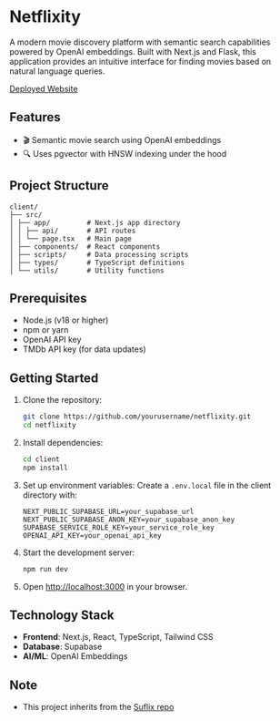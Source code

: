 # Netflixity

A modern movie discovery platform with semantic search capabilities powered by OpenAI embeddings. Built with Next.js and Flask, this application provides an intuitive interface for finding movies based on natural language queries.

[Deployed Website](https://neflixity.vercel.app/)

## Features

- 🎬 Semantic movie search using OpenAI embeddings
- 🔍 Uses pgvector with HNSW indexing under the hood

## Project Structure

```
client/
├── src/
│ ├── app/         # Next.js app directory
│ │ ├── api/       # API routes
│ │ └── page.tsx   # Main page
│ ├── components/  # React components
│ ├── scripts/     # Data processing scripts
│ ├── types/       # TypeScript definitions
│ └── utils/       # Utility functions
```

## Prerequisites

- Node.js (v18 or higher)
- npm or yarn
- OpenAI API key
- TMDb API key (for data updates)

## Getting Started

1. Clone the repository:

   ```bash
   git clone https://github.com/yourusername/netflixity.git
   cd netflixity
   ```

2. Install dependencies:

   ```bash
   cd client
   npm install
   ```

3. Set up environment variables:
   Create a `.env.local` file in the client directory with:

   ```
   NEXT_PUBLIC_SUPABASE_URL=your_supabase_url
   NEXT_PUBLIC_SUPABASE_ANON_KEY=your_supabase_anon_key
   SUPABASE_SERVICE_ROLE_KEY=your_service_role_key
   OPENAI_API_KEY=your_openai_api_key
   ```

4. Start the development server:

   ```bash
   npm run dev
   ```

5. Open [http://localhost:3000](http://localhost:3000) in your browser.

## Technology Stack

- **Frontend**: Next.js, React, TypeScript, Tailwind CSS
- **Database**: Supabase
- **AI/ML**: OpenAI Embeddings

## Note

- This project inherits from the [Suflix repo](https://github.com/VedantKh/suflix)
